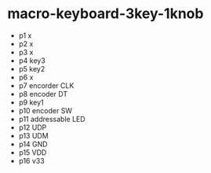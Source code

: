 # macro-keyboard-3key-1knob

- p1 x
- p2 x
- p3 x
- p4 key3
- p5 key2
- p6 x
- p7 encorder CLK
- p8 encoder DT
- p9 key1
- p10 encoder SW
- p11 addressable LED
- p12 UDP
- p13 UDM
- p14 GND
- p15 VDD
- p16 v33

